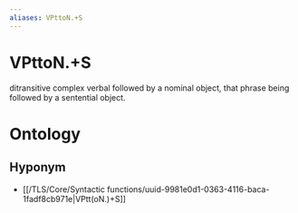 ```yaml
---
aliases: VPttoN.+S
---
```

# VPttoN.+S

ditransitive complex verbal followed by a nominal object, that phrase being followed by a sentential object.
# Ontology

## Hyponym
- [[/TLS/Core/Syntactic functions/uuid-9981e0d1-0363-4116-baca-1fadf8cb971e|VPtt(oN.)+S]]